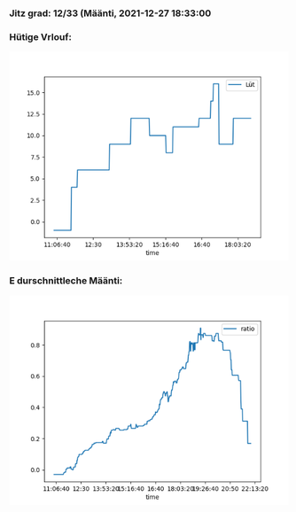 ### Jitz grad: 12/33 (Määnti, 2021-12-27 18:33:00

### Hütige Vrlouf:
![Graph](Today.png)

### E durschnittleche Määnti:
![Graph](Määnti.png)